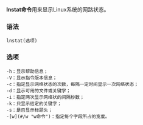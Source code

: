 **lnstat命令**用来显示Linux系统的网路状态。

### 语法  

```
lnstat(选项)
```

### 选项  

```
-h：显示帮助信息；
-V：显示指令版本信息；
-c：指定显示网络状态的次数，每隔一定时间显示一次网络状态；
-d：显示可用的文件或关键字；
-i：指定两次显示网络状的间隔秒数；
-k：只显示给定的关键字；
-s：是否显示标题头；
-[w](#/w "w命令")：指定每个字段所占的宽度。
```